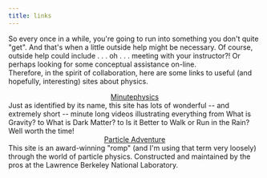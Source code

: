 ```yaml
---
title: links
---
```

<p>
So every once in a while, you're going to run into something you don't quite "get". And that's when a little outside help might be necessary. Of course, outside help could include . . . oh . . . meeting with your instructor?! Or perhaps looking for some conceptual assistance on-line.
<br />
Therefore, in the spirit of collaboration, here are some links to useful (and hopefully, interesting) sites about physics.
</p>

<div class="p">
    <center>
        <a class="button" href="http://www.youtube.com/user/minutephysics">Minutephysics</a>
    </center>
    <span class="links-l">
        Just as identified by its name, this site has lots of wonderful -- and extremely short -- minute long videos illustrating everything from What is Gravity? to What is Dark Matter? to Is it Better to Walk or Run in the Rain? Well worth the time!
    </span>
</div>
<div class="p">
    <center>
        <a class="button" href="http://www.particleadventure.org/">Particle Adventure</a>
    </center>
    <span class="links-l">
        This site is an award-winning "romp" (and I'm using that term very loosely) through the world of particle physics. Constructed and maintained by the pros at the Lawrence Berkeley National Laboratory.
    </span>
</div>